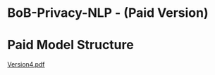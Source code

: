 # BoB-Privacy-NLP - (Paid Version)


# Paid Model Structure
[Version4.pdf](https://github.com/S-SIRIUS/BoB-NLP/files/12722026/Version4.pdf)



